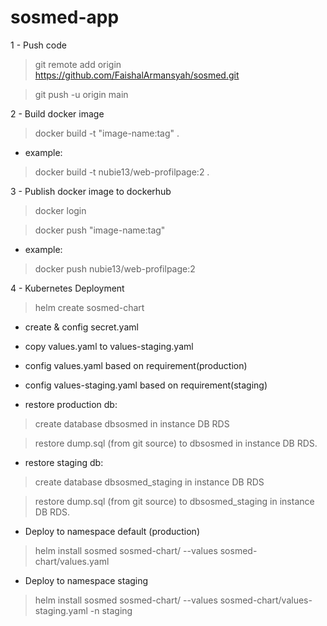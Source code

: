 # sosmed-app

1 - Push code
> git remote add origin https://github.com/FaishalArmansyah/sosmed.git

> git push -u origin main


2 - Build docker image
> docker build -t "image-name:tag" .

- example:
> docker build -t nubie13/web-profilpage:2 .


3 - Publish docker image to dockerhub
> docker login

> docker push "image-name:tag"

- example:
> docker push nubie13/web-profilpage:2

4 - Kubernetes Deployment
> helm create sosmed-chart
- create & config secret.yaml
- copy values.yaml to values-staging.yaml
- config values.yaml based on requirement(production)
- config values-staging.yaml based on requirement(staging)

- restore production db:
> create database dbsosmed in instance DB RDS

> restore dump.sql (from git source) to dbsosmed in instance DB RDS.

- restore staging db:
> create database dbsosmed_staging in instance DB RDS

> restore dump.sql (from git source) to dbsosmed_staging in instance DB RDS.

- Deploy to namespace default (production)
> helm install sosmed sosmed-chart/ --values sosmed-chart/values.yaml

- Deploy to namespace staging
> helm install sosmed sosmed-chart/ --values sosmed-chart/values-staging.yaml -n staging
